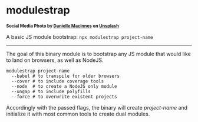 # modulestrap

<sup>**Social Media Photo by [Danielle MacInnes](https://unsplash.com/@dsmacinnes) on [Unsplash](https://unsplash.com/)**</sup>

A basic JS module bootstrap: `npx modulestrap project-name`

- - -

The goal of this binary module is to bootstrap any JS module that would like to land on browsers, as well as NodeJS.

```
modulestrap project-name
  --babel # to transpile for older browsers
  --cover # to include coverage tools
  --node  # to create a NodeJS only module
  --ungap # to include polyfills
  --force # to overwrite existent projects
```

Accordingly with the passed flags, the binary will create _project-name_ and initialize it with most common tools to create dual modules.
